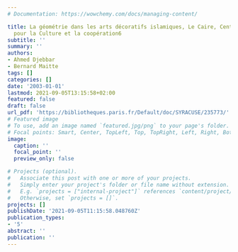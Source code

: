 ```yaml
---
# Documentation: https://wowchemy.com/docs/managing-content/

title: La géométrie dans les arts décoratifs islamiques, Le Caire, Centre Français
  pour la Culture et la coopération6
subtitle: ''
summary: ''
authors:
- Ahmed Djebbar
- Bernard Maitte
tags: []
categories: []
date: '2003-01-01'
lastmod: 2021-09-05T13:15:58+02:00
featured: false
draft: false
url_pdf: 'https://bibliotheques.paris.fr/Default/doc/SYRACUSE/235773/'
# Featured image
# To use, add an image named `featured.jpg/png` to your page's folder.
# Focal points: Smart, Center, TopLeft, Top, TopRight, Left, Right, BottomLeft, Bottom, BottomRight.
image:
  caption: ''
  focal_point: ''
  preview_only: false

# Projects (optional).
#   Associate this post with one or more of your projects.
#   Simply enter your project's folder or file name without extension.
#   E.g. `projects = ["internal-project"]` references `content/project/deep-learning/index.md`.
#   Otherwise, set `projects = []`.
projects: []
publishDate: '2021-09-05T11:15:58.048760Z'
publication_types:
- '5'
abstract: ''
publication: ''
---
```

<style>
   footer p:nth-child(2) {
    font-size: 0.75rem;
    text-align: center;
    display: none;
}
blockquote{
  display: none;
}
 </style>